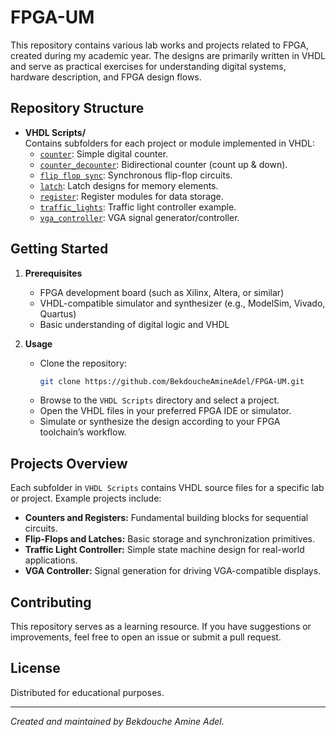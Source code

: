 # FPGA-UM

This repository contains various lab works and projects related to FPGA, created during my academic year. The designs are primarily written in VHDL and serve as practical exercises for understanding digital systems, hardware description, and FPGA design flows.

## Repository Structure

- **VHDL Scripts/**  
  Contains subfolders for each project or module implemented in VHDL:
  - [`counter`](VHDL%20Scripts/counter): Simple digital counter.
  - [`counter_decounter`](VHDL%20Scripts/counter_decounter): Bidirectional counter (count up & down).
  - [`flip flop sync`](VHDL%20Scripts/flip%20flop%20sync): Synchronous flip-flop circuits.
  - [`latch`](VHDL%20Scripts/latch): Latch designs for memory elements.
  - [`register`](VHDL%20Scripts/register): Register modules for data storage.
  - [`traffic_lights`](VHDL%20Scripts/traffic_lights): Traffic light controller example.
  - [`vga_controller`](VHDL%20Scripts/vga_controller): VGA signal generator/controller.

## Getting Started

1. **Prerequisites**
   - FPGA development board (such as Xilinx, Altera, or similar)
   - VHDL-compatible simulator and synthesizer (e.g., ModelSim, Vivado, Quartus)
   - Basic understanding of digital logic and VHDL

2. **Usage**
   - Clone the repository:
     ```sh
     git clone https://github.com/BekdoucheAmineAdel/FPGA-UM.git
     ```
   - Browse to the `VHDL Scripts` directory and select a project.
   - Open the VHDL files in your preferred FPGA IDE or simulator.
   - Simulate or synthesize the design according to your FPGA toolchain’s workflow.

## Projects Overview

Each subfolder in `VHDL Scripts` contains VHDL source files for a specific lab or project. Example projects include:
- **Counters and Registers:** Fundamental building blocks for sequential circuits.
- **Flip-Flops and Latches:** Basic storage and synchronization primitives.
- **Traffic Light Controller:** Simple state machine design for real-world applications.
- **VGA Controller:** Signal generation for driving VGA-compatible displays.

## Contributing

This repository serves as a learning resource. If you have suggestions or improvements, feel free to open an issue or submit a pull request.

## License

Distributed for educational purposes.

---

*Created and maintained by Bekdouche Amine Adel.*
